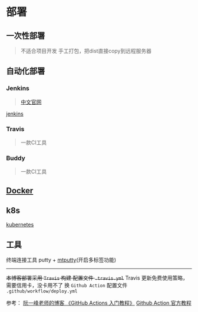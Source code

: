 # 部署

## 一次性部署
> 不适合项目开发
手工打包，把dist直接copy到远程服务器

## 自动化部署

### Jenkins
> [中文官网](https://jenkins.io/zh)

[jenkins](./jenkins/)

### Travis
> 一款CI工具

### Buddy
> 一款CI工具
## [Docker](./docker/)

## k8s

[kubernetes](./k8s/)


## 工具

终端连接工具
putty + [mtputty](https://ttyplus.com/downloads/)(开启多标签功能)

---

~~本博客部署采用 `Travis` 构建 配置文件 `.travis.yml`~~
Travis 更新免费使用策略，需要信用卡，没卡用不了
换 `Github Action` 配置文件 `.github/workflow/deploy.yml`

参考：
[阮一峰老师的博客 《GitHub Actions 入门教程》](http://www.ruanyifeng.com/blog/2019/09/getting-started-with-github-actions.html)
[Github Action 官方教程](https://docs.github.com/en/actions)
